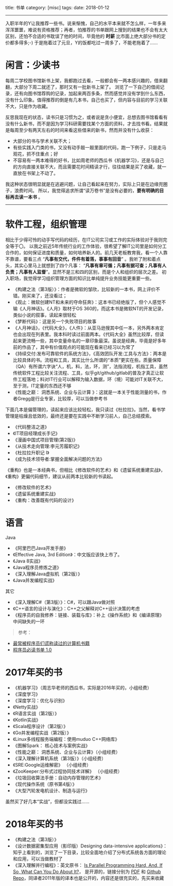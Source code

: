 title: 书单
category: [misc]
tags:
date: 2018-01-12

---

入职半年的Y让我推荐一些书。说来惭愧，自己的水平本来就不怎么样，一年多来浑浑噩噩，难说有资格推荐；再者，怕推荐的书单跟网上搜到的结果也不会有太大区别，还怕不合适的书耽误了他的时间，毕竟他的 **时薪** 比市面上绝大部分书的定价都多得多;-)
于是拖着过了元旦，Y的饭都吃过一周多了，不能老拖着了……

<!--more-->

# 闲言：少读书
每周二学校图书馆新书上架，我都跑过去看，一般都会有一两本感兴趣的，借来翻翻，大部分下周二就还了，那时又有一批新书上架了。
浏览了一下自己的借阅记录，还有向图书馆荐购的记录，加起来两百多条，然而感觉并没有学到什么东西，没有什么印象。值得推荐的倒是有几本书，自己也买了，但内容与目前的学习关联不大，只是作为收藏。

反思我现在的状态，读书只是习惯为之，或者说是贪小便宜，总想去图书馆看看有没有什么新书，而不是因为学习科研需要找某个方面的资料，才去找书看。结果就是每周至少有两天左右的时间来看这些借来的新书，然而并没有什么收获：
+ 大部分的书与学术关联不大；
+ 有些实践入门类的书，又没有动手敲一敲里面的代码，跑一下例子，只是走马观花，抓不住重点；好
+ 不容易有一两本难得的好书，比如周老师的西瓜书《机器学习》，还是与自己的方向直接关联不大，而且需要花时间精读才行，往往结果是买了收藏，就一直放在书架上不动了。

我这种状态很明显就是在逃避问题，让自己看起来在努力，实际上只是在边缘兜圈子，浪费时间。
所以，我觉得追求所谓“读万卷书”是没有必要的，**要有明确的目标再去读一本书** 。

-----

# 软件工程，组织管理
相比于少得可怜的动手写代码的经历，在IT公司实习或工作的实际体验对于我则完全等于〇。
以我之前近5年传统行业的工作体验，很希望了解IT公司里是如何分工合作的，如何保证进度和质量，如何培养新人的。前几天老板教育我，看一个人靠不靠谱，要看三点 “**凡事有交代，件件有着落，事事有回音**” 。我听了附和着点头，其实心里马上就想到了四个凡事： “**凡事有章可循；凡事有据可查；凡事有人负责；凡事有人监督**”。显然不是三和四的区别，而是个人和组织的层次之差。
初入职场，我觉得学习组织管理方面的知识比单纯提升业务技能更重要一些。

+ 《构建之法（第3版）》：作者是微软的邹欣，比较新的一本书，网上评价不错。刚买来了，还没看过；
+ 《观止：微软创建NT和未来的夺命狂奔》：这本书已经绝版了，但个人感觉不输《人月神话》。《人月》取材于OS 360的，而这本书是微软NT的开发记录，类似小说的叙事，读起来很轻松
+ 《梦断代码》：这是另一个失败项目的故事
+ 《人月神话》，《代码大全》，《人件》：从亚马逊搜其中任一本，另外两本肯定也会出现在列表里。我本科时读过前面两本。《代码大全》虽然比较厚，但读起来更流畅一些，其中变量命名的一章印象最深。虽说是经典，毕竟是好多年前的作品了，其中有价值观点的可能现在看来已经习以为常了
+ 《持续交付:发布可靠软件的系统方法》，《高效团队开发:工具与方法》：两本是比较具体的书。流程和工具，其实比什么所谓的“本质”更实在些。质量保障（QA）有所谓六字诀“人，机，料，法，环，测”，法指流程，机指工具，虽然传统软件工程比较关注流程、工具，似乎git/github/gitlab的普及才真正让软件工程落地；料对IT行业可以解释为输入数据，环（境）可能对IT关联不大，至于测，IT定量的东西还不够
+ 《性能之巅： 洞悉系统、企业与云计算 》：这就是一本关于性能测量的书，作者Gregg是行业专家，比较厚，可以当做参考书


下面几本是偏管理的，读起来应该比较轻松，我只读过《杜拉拉》。当然，看书学管理是枯燥且低效的，最终还是要在实践中不断学习前人，自己总结摸索。
+ 《代码整洁之道》
+ 《IT项目经理成长手记》
+ 《漫画中国式项目管理(第2版)》
+ 《从技术走向管理:李元芳履职记》
+ 《杜拉拉升职记 I》
+ 《成为技术领导者:掌握全面解决问题的方法》


《重构》也是一本经典书，但相比《修改软件的艺术》和《遗留系统重建实战》，《重构》更偏代码细节，建议从前两本比较新的书读起。
+ 《修改软件的艺术》
+ 《遗留系统重建实战》
+ 《重构：改善既有代码的设计》


# 语言
Java
+ 《阿里巴巴Java开发手册》
+ 《Effective Java, 3rd Edition》：中文版应该快上市了。
+ 《Java 8实战》
+ 《Java程序员修炼之道》
+ 《深入理解Java虚拟机（第2版）》
+ 《Java并发编程实战》

其它
+ 《深入理解C#（第3版）》：C#，可以跟Java做对照
+ 《C++语言的设计与演化》：C++之父解释对C++设计决策的考虑
+ 《程序员的自我修养：链接、装载与库》：补上《操作系统》和《编译原理》中间缺失的一环

> 参考：
+ [最常被程序员们谎称读过的计算机书籍](http://www.vaikan.com/books-programmers-dont-really-read/)
+ [程序员必读书单 1.0](http://lucida.me/blog/developer-reading-list/)

# 2017年买的书

+ 《机器学习》（周志华老师的西瓜书，实际是2016年买的，小组经费）
+ 《深度学习》
+ 《深度学习：优化与识别》
+ 《Netty实战》
+ 《R语言实战（第2版）》
+ 《Kotlin实战》
+ 《Scala程序设计（第2版）》
+ 《Go并发编程实战（第2版）》
+ 《Linux多线程服务端编程：使用muduo C++网络库》
+ 《图解Spark： 核心技术与案例实战》
+ 《性能之巅： 洞悉系统、企业与云计算》（小组经费）	
+ 《深入理解计算机系统（第3版）》（小组经费）
+ 《SRE:Google运维解密》 （小组经费）
+ 《ZooKeeper:分布式过程协同技术详解》 （小组经费）
+ 《垃圾回收算法手册：自动内存管理的艺术》
+ 《现代操作系统（原书第4版）》
+ 《大型汽轮发电机设计、制造与运行》

虽然买了好几本“实战”，但都没实践过……


# 2018年买的书
+ 《构建之法（第3版）》
+ 《设计数据密集型应用（影印版）Designing data-intensive applications》：知乎上看到的，浏览了一下目录，比较全面地介绍了分布式系统各方面的理论和应用，可以当做教材了
+ 《深入理解并行编程》：英文原书： [Is Parallel Programming Hard, And, If So, What Can You Do About It?]((https://www.kernel.org/pub/linux/kernel/people/paulmck/perfbook/perfbook.html))， 是开源的，链接分别为 [PDF](http://kernel.org/pub/linux/kernel/people/paulmck/perfbook/perfbook-1c.2017.11.22a.pdf) 和 [Github Repo](https://github.com/pranith/perfbook)，同译者2011年版的译本也是公开的，内容还是很充实的，先买来收藏


